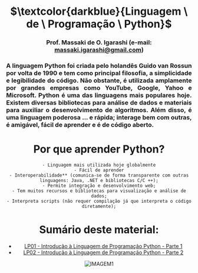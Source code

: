 <div align="center">
	
# $\textcolor{darkblue}{Linguagem \ de \ Programação \ Python}$
### Prof. Massaki de O. Igarashi (e-mail: massaki.igarashi@gmail.com)

<div align="justify">
	
### A linguagem Python foi criada pelo holandês Guido van Rossun por volta de 1990 e tem como principal filosofia, a simplicidade e legibilidade do código. Não obstante, é utilizada amplamente por grandes empresas como YouTube, Google, Yahoo e Microsoft. Python é uma das linguagens mais populares hoje. Existem diversas bibliotecas para análise de dados e materiais para auxiliar o desenvolvimento de algoritmos. Além disso, é uma linguagem poderosa ... e rápida; interage bem com outras, é amigável, fácil de aprender e é de código aberto.

</div>   

# **Por que aprender Python?**
	- Linguagem mais utilizada hoje globalmente
	- Fácil de aprender
	- Interoperabilidade** (comunica-se de forma transparente com outras linguagens: Java, .NET e bibliotecas C/C ++);
	- Permite integração e desenvolvimento web;
	- Tem muitos recursos e bibliotecas para visualização e análise de dados;
	- Interpreta scripts (não requer compilação já que interpreta o código diretamente);

# **Sumário deste material:**
- [LP01 - Introdução à Linguagem de Programação Python - Parte 1](https://github.com/igarashimassaki/LinguagemPython/blob/main/LP01_INTRODU%C3%87%C3%83O_%C3%80_LINGUAGEM_DE_PROGRAMA%C3%87%C3%83O_PYTHON.ipynb)
- [LP02 - Introdução à Linguagem de Programação Python - Parte 2](https://github.com/igarashimassaki/LinguagemPython/blob/main/LP02_INTRODU%C3%87%C3%83O_%C3%80_LINGUAGEM_DE_PROGRAMA%C3%87%C3%83O_PYTHON.ipynb)

![IMAGEM1](https://github.com/massakiigarashi2/PythonComRPA/blob/main/evento2_12set22.jpg)
